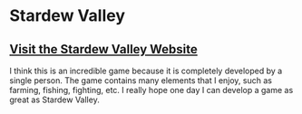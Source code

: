# Stardew Valley

## [Visit the Stardew Valley Website](https://www.stardewvalley.net/)

I think this is an incredible game because it is completely developed by a single person. The game contains many elements that I enjoy, such as farming, fishing, fighting, etc. I really hope one day I can develop a game as great as Stardew Valley.

